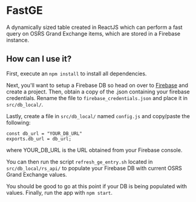 # FastGE
A dynamically sized table created in ReactJS which can perform a fast query on OSRS Grand Exchange items, which are stored in a Firebase instance. 

## How can I use it?
First, execute an `npm install` to install all dependencies. 

Next, you'll want to setup a Firebase DB so head on over to [Firebase](https://firebase.google.com) and create a project. Then, obtain a copy of the .json containing your firebase credentials. Rename the file to `firebase_credentials.json` and place it in `src/db_local/`.

Lastly, create a file in `src/db_local/` named `config.js` and copy/paste the following:
```
const db_url = "YOUR_DB_URL"
exports.db_url = db_url;
```

where YOUR_DB_URL is the URL obtained from your Firebase console.

You can then run the script `refresh_ge_entry.sh` located in `src/db_local/rs_api/` to populate your Firebase DB with current OSRS Grand Exchange values.

You should be good to go at this point if your DB is being populated with values. Finally, run the app with `npm start`.
